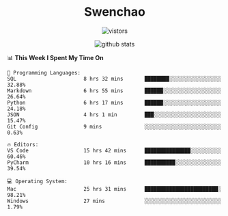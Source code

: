 <h1 align="center">Swenchao</h3>

<p align="center">
  <img src="https://visitor-badge.glitch.me/badge?page_id=Swenchao" alt="vistors" />
</p>

<p align="center">
  <img src="https://github-readme-stats.vercel.app/api?username=Swenchao&count_private=true&show_icons=true&theme=vue-dark&hide_title=true" alt="github stats" />
</p>

<!--START_SECTION:waka-->
📊 **This Week I Spent My Time On** 

```text
💬 Programming Languages: 
SQL                      8 hrs 32 mins       ████████░░░░░░░░░░░░░░░░░   32.88% 
Markdown                 6 hrs 55 mins       ██████░░░░░░░░░░░░░░░░░░░   26.64% 
Python                   6 hrs 17 mins       ██████░░░░░░░░░░░░░░░░░░░   24.18% 
JSON                     4 hrs 1 min         ███░░░░░░░░░░░░░░░░░░░░░░   15.47% 
Git Config               9 mins              ░░░░░░░░░░░░░░░░░░░░░░░░░   0.63%

🔥 Editors: 
VS Code                  15 hrs 42 mins      ███████████████░░░░░░░░░░   60.46% 
PyCharm                  10 hrs 16 mins      ██████████░░░░░░░░░░░░░░░   39.54%

💻 Operating System: 
Mac                      25 hrs 31 mins      ████████████████████████░   98.21% 
Windows                  27 mins             ░░░░░░░░░░░░░░░░░░░░░░░░░   1.79%

```


<!--END_SECTION:waka-->
